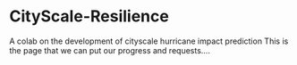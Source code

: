 # CityScale-Resilience
A colab on the development of cityscale hurricane impact prediction
This is the page that we can put our progress and requests....
